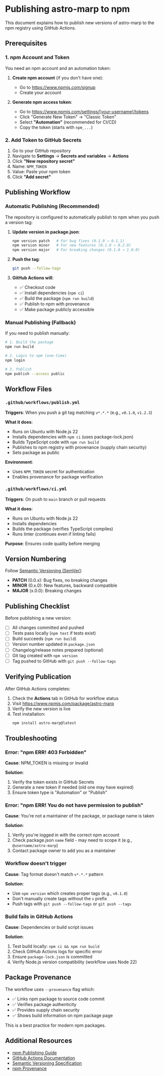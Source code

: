 # Publishing astro-marp to npm

This document explains how to publish new versions of astro-marp to the npm registry using GitHub Actions.

## Prerequisites

### 1. npm Account and Token

You need an npm account and an automation token:

1. **Create npm account** (if you don't have one):
   - Go to https://www.npmjs.com/signup
   - Create your account

2. **Generate npm access token**:
   - Go to https://www.npmjs.com/settings/[your-username]/tokens
   - Click "Generate New Token" → "Classic Token"
   - Select **"Automation"** (recommended for CI/CD)
   - Copy the token (starts with `npm_...`)

### 2. Add Token to GitHub Secrets

1. Go to your GitHub repository
2. Navigate to **Settings** → **Secrets and variables** → **Actions**
3. Click **"New repository secret"**
4. Name: `NPM_TOKEN`
5. Value: Paste your npm token
6. Click **"Add secret"**

## Publishing Workflow

### Automatic Publishing (Recommended)

The repository is configured to automatically publish to npm when you push a version tag:

1. **Update version in package.json**:
   ```bash
   npm version patch   # For bug fixes (0.1.0 → 0.1.1)
   npm version minor   # For new features (0.1.0 → 0.2.0)
   npm version major   # For breaking changes (0.1.0 → 1.0.0)
   ```

2. **Push the tag**:
   ```bash
   git push --follow-tags
   ```

3. **GitHub Actions will**:
   - ✅ Checkout code
   - ✅ Install dependencies (`npm ci`)
   - ✅ Build the package (`npm run build`)
   - ✅ Publish to npm with provenance
   - ✅ Make package publicly accessible

### Manual Publishing (Fallback)

If you need to publish manually:

```bash
# 1. Build the package
npm run build

# 2. Login to npm (one-time)
npm login

# 3. Publish
npm publish --access public
```

## Workflow Files

### `.github/workflows/publish.yml`

**Triggers**: When you push a git tag matching `v*.*.*` (e.g., `v0.1.0`, `v1.2.3`)

**What it does**:
- Runs on Ubuntu with Node.js 22
- Installs dependencies with `npm ci` (uses package-lock.json)
- Builds TypeScript code with `npm run build`
- Publishes to npm registry with provenance (supply chain security)
- Sets package as public

**Environment**:
- Uses `NPM_TOKEN` secret for authentication
- Enables provenance for package verification

### `.github/workflows/ci.yml`

**Triggers**: On push to `main` branch or pull requests

**What it does**:
- Runs on Ubuntu with Node.js 22
- Installs dependencies
- Builds the package (verifies TypeScript compiles)
- Runs linter (continues even if linting fails)

**Purpose**: Ensures code quality before merging

## Version Numbering

Follow [Semantic Versioning (SemVer)](https://semver.org/):

- **PATCH** (0.0.x): Bug fixes, no breaking changes
- **MINOR** (0.x.0): New features, backward compatible
- **MAJOR** (x.0.0): Breaking changes

## Publishing Checklist

Before publishing a new version:

- [ ] All changes committed and pushed
- [ ] Tests pass locally (`npm test` if tests exist)
- [ ] Build succeeds (`npm run build`)
- [ ] Version number updated in `package.json`
- [ ] Changelog/release notes prepared (optional)
- [ ] Git tag created with `npm version`
- [ ] Tag pushed to GitHub with `git push --follow-tags`

## Verifying Publication

After GitHub Actions completes:

1. Check the **Actions** tab in GitHub for workflow status
2. Visit https://www.npmjs.com/package/astro-marp
3. Verify the new version is live
4. Test installation:
   ```bash
   npm install astro-marp@latest
   ```

## Troubleshooting

### Error: "npm ERR! 403 Forbidden"

**Cause**: NPM_TOKEN is missing or invalid

**Solution**:
1. Verify the token exists in GitHub Secrets
2. Generate a new token if needed (old one may have expired)
3. Ensure token type is "Automation" or "Publish"

### Error: "npm ERR! You do not have permission to publish"

**Cause**: You're not a maintainer of the package, or package name is taken

**Solution**:
1. Verify you're logged in with the correct npm account
2. Check package.json `name` field - may need to scope it (e.g., `@username/astro-marp`)
3. Contact package owner to add you as a maintainer

### Workflow doesn't trigger

**Cause**: Tag format doesn't match `v*.*.*` pattern

**Solution**:
- Use `npm version` which creates proper tags (e.g., `v0.1.0`)
- Don't manually create tags without the `v` prefix
- Push tags with `git push --follow-tags` or `git push --tags`

### Build fails in GitHub Actions

**Cause**: Dependencies or build script issues

**Solution**:
1. Test build locally: `npm ci && npm run build`
2. Check GitHub Actions logs for specific error
3. Ensure `package-lock.json` is committed
4. Verify Node.js version compatibility (workflow uses Node 22)

## Package Provenance

The workflow uses `--provenance` flag which:

- ✅ Links npm package to source code commit
- ✅ Verifies package authenticity
- ✅ Provides supply chain security
- ✅ Shows build information on npm package page

This is a best practice for modern npm packages.

## Additional Resources

- [npm Publishing Guide](https://docs.npmjs.com/packages-and-modules/contributing-packages-to-the-registry)
- [GitHub Actions Documentation](https://docs.github.com/en/actions)
- [Semantic Versioning Specification](https://semver.org/)
- [npm Provenance](https://github.blog/2023-04-19-introducing-npm-package-provenance/)

